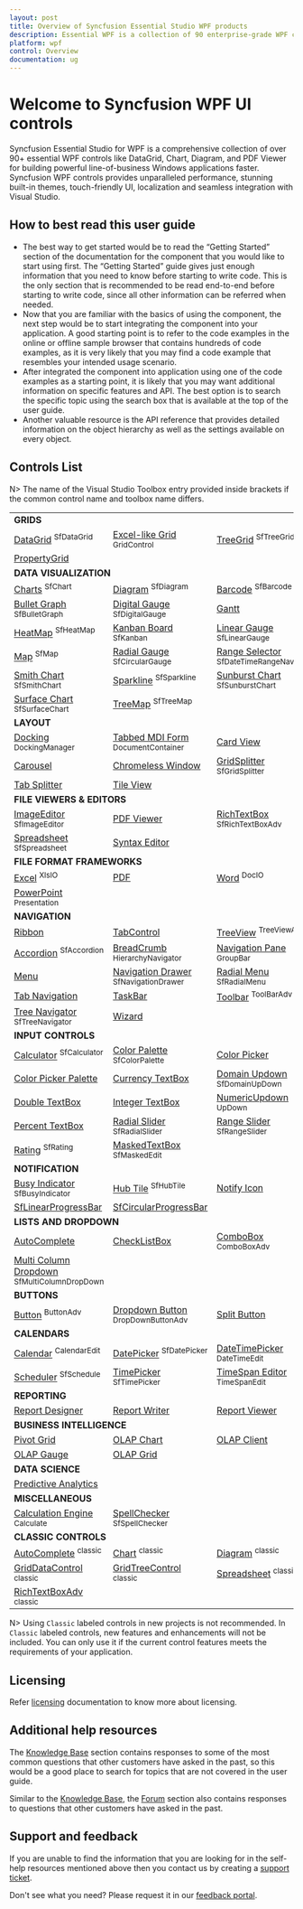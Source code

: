 ```yaml
---
layout: post
title: Overview of Syncfusion Essential Studio WPF products
description: Essential WPF is a collection of 90 enterprise-grade WPF components including Tools, Charts, Grids and Diagram for building modern Desktop applications.
platform: wpf
control: Overview
documentation: ug
---
```


# Welcome to Syncfusion WPF UI controls

Syncfusion Essential Studio for WPF is a comprehensive collection of over 90+ essential WPF controls like DataGrid, Chart, Diagram, and PDF Viewer for building powerful line-of-business Windows applications faster. Syncfusion WPF controls provides unparalleled performance, stunning built-in themes, touch-friendly UI, localization and seamless integration with Visual Studio.

## How to best read this user guide

* The best way to get started would be to read the “Getting Started” section of the documentation for the component that you would like to start using first. The “Getting Started” guide gives just enough information that you need to know before starting to write code. This is the only section that is recommended to be read end-to-end before starting to write code, since all other information can be referred when needed.
* Now that you are familiar with the basics of using the component, the next step would be to start integrating the component into your application. A good starting point is to refer to the code examples in the online or offline sample browser that contains hundreds of code examples, as it is very likely that you may find a code example that resembles your intended usage scenario.
* After integrated the component into application using one of the code examples as a starting point, it is likely that you may want additional information on specific features and API. The best option is to search the specific topic using the search box that is available at the top of the user guide.
* Another valuable resource is the API reference that provides detailed information on the object hierarchy as well as the settings available on every object.

## Controls List

N> The name of the Visual Studio Toolbox entry provided inside brackets if the common control name and toolbox name differs.

<table>
<tr>
<td colspan="3">
<b>GRIDS</b>
</td>
</tr>
<tr>
<td>
<a href="https://help.syncfusion.com/wpf/datagrid/getting-started">DataGrid</a>
<sup>SfDataGrid</sup>
</td>
<td>
<a href="https://help.syncfusion.com/wpf/grid/getting-started">Excel-like Grid </a>
<sup>GridControl</sup>
</td>
<td>
<a href="https://help.syncfusion.com/wpf/sftreegrid/getting-started">TreeGrid</a>
<sup>SfTreeGrid</sup>
</td>
</tr>
<tr>
<td>
<a href="https://help.syncfusion.com/wpf/propertygrid/getting-started">PropertyGrid</a>
</td>
<td/>
<td/>
</tr>

<tr>
<td colspan="3">
<b>DATA VISUALIZATION</b>
</td>
</tr>
<tr>
<td>
<a href="https://help.syncfusion.com/wpf/sfchart/getting-started">Charts</a>
<sup>SfChart</sup>
</td>
<td>
<a href="https://help.syncfusion.com/wpf/sfdiagram/getting-started">Diagram</a>
<sup>SfDiagram</sup>
</td>
<td>
<a href="https://help.syncfusion.com/wpf/sfbarcode/getting-started">Barcode</a>
<sup>SfBarcode</sup>
</td>
</tr>

<tr>
<td>
<a href="https://help.syncfusion.com/wpf/sfbulletgraph/getting-started">Bullet Graph</a>
<sup>SfBulletGraph</sup>
</td>
<td>
<a href="https://help.syncfusion.com/wpf/sfdigitalgauge/getting-started">Digital Gauge</a>
<sup>SfDigitalGauge</sup>
</td>
<td>
<a href="https://help.syncfusion.com/wpf/gantt/getting-started">Gantt</a>
</td>
</tr>

<tr>
<td>
<a href="https://help.syncfusion.com/wpf/sfheatmap/getting-started">HeatMap</a>
<sup>SfHeatMap</sup>
</td>
<td>
<a href="https://help.syncfusion.com/wpf/sfkanban/getting-started">Kanban Board</a>
<sup>SfKanban</sup>
</td>
<td>
<a href="https://help.syncfusion.com/wpf/sflineargauge/getting-started">Linear Gauge</a>
<sup>SfLinearGauge</sup>
</td>
</tr>

<tr>
<td>
<a href="https://help.syncfusion.com/wpf/sfmaps/getting-started">Map</a>
<sup>SfMap</sup>
</td>
<td>
<a href="https://help.syncfusion.com/wpf/sfcirculargauge/getting-started">Radial Gauge</a>
<sup>SfCircularGauge</sup>
</td>
<td>
<a href="https://help.syncfusion.com/wpf/sfdatetimerangenavigator/getting-started">Range Selector</a>
<sup>SfDateTimeRangeNavigator</sup>
</td>
</tr>

<tr>
<td>
<a href="https://help.syncfusion.com/wpf/sfsmithchart/getting-started">Smith Chart</a>
<sup>SfSmithChart</sup>
</td>
<td>
<a href="https://help.syncfusion.com/wpf/sfsparkline/getting-started">Sparkline</a>
<sup>SfSparkline</sup>
</td>
<td>
<a href="https://help.syncfusion.com/wpf/sfsunburstchart/getting-started">Sunburst Chart</a>
<sup>SfSunburstChart</sup>
</td>
</tr>

<tr>
<td>
<a href="https://help.syncfusion.com/wpf/sfsurfacechart/getting-started">Surface Chart</a>
<sup>SfSurfaceChart</sup>
</td>
<td>
<a href="https://help.syncfusion.com/wpf/sftreemap/getting-started">TreeMap</a>
<sup>SfTreeMap</sup>
</td>
<td/>
</tr>

<tr>
<td colspan="3">
<b>LAYOUT</b>
</td>
</tr>
<tr>
<td>
<a href="https://help.syncfusion.com/wpf/dockingmanager/getting-started">Docking</a>
<sup>DockingManager</sup>
</td>
<td>
<a href="https://help.syncfusion.com/wpf/documentcontainer/getting-started">Tabbed MDI Form</a>
<sup>DocumentContainer</sup>
</td>
<td>
<a href="https://help.syncfusion.com/wpf/cardview/getting-started">Card View</a>
</td>
</tr>

<tr>
<td>
<a href="https://help.syncfusion.com/wpf/carousel/getting-started">Carousel</a>
</td>
<td>
<a href="https://help.syncfusion.com/wpf/chromlesswindow/getting-started">Chromeless Window</a>
</td>
<td>
<a href="https://help.syncfusion.com/wpf/sfgridsplitter/getting-started">GridSplitter</a>
<sup>SfGridSplitter</sup>
</td>
</tr>

<tr>
<td>
<a href="https://help.syncfusion.com/wpf/tabsplitter/getting-started">Tab Splitter</a>
</td>
<td>
<a href="https://help.syncfusion.com/wpf/tileview/getting-started">Tile View</a>
</td>
<td/>
</tr>

<tr>
<td colspan="3">
<b>FILE VIEWERS & EDITORS</b>
</td>
</tr>

<tr>
<td>
<a href="https://help.syncfusion.com/wpf/sfimageeditor/getting-started">ImageEditor</a>
<sup>SfImageEditor</sup>
</td>
<td>
<a href="https://help.syncfusion.com/wpf/pdfviewer/getting-started">PDF Viewer</a>
</td>
<td>
<a href="https://help.syncfusion.com/wpf/sfrichtextboxadv/getting-started">RichTextBox</a>
<sup>SfRichTextBoxAdv</sup>
</td>
</tr>

<tr>
<td>
<a href="https://help.syncfusion.com/wpf/sfspreadsheet/getting-started">Spreadsheet</a>
<sup>SfSpreadsheet</sup>
</td>
<td>
<a href="https://help.syncfusion.com/wpf/syntaxeditor/getting-started">Syntax Editor</a>
</td>
<td/>
</tr>

<tr>
<td colspan="3">
<b>FILE FORMAT FRAMEWORKS</b>
</td>
</tr>

<tr>
<td>
<a href="https://help.syncfusion.com/file-formats/xlsio/getting-started-create-excel-file-csharp-vbnet">Excel</a>
<sup>XlsIO</sup>
</td>
<td>
<a href="https://help.syncfusion.com/file-formats/pdf/getting-started">PDF</a>
</td>
<td>
<a href="https://help.syncfusion.com/file-formats/docio/getting-started">Word</a>
<sup>DocIO</sup>
</td>
</tr>

<tr>
<td>
<a href="https://help.syncfusion.com/file-formats/presentation/getting-started">PowerPoint</a>
<sup>Presentation</sup>
</td>
<td/>
<td/>
</tr>

<tr>
<td colspan="3">
<b>NAVIGATION</b>
</td>
</tr>
<tr>
<td>
<a href="https://help.syncfusion.com/wpf/ribbon/gettingstarted">Ribbon</a>
</td>
<td>
<a href="https://help.syncfusion.com/wpf/tabext/getting-started">TabControl</a>
</td>
<td>
<a href="https://help.syncfusion.com/wpf/treeviewadv/getting-started">TreeView</a>
<sup>TreeViewAdv</sup>
</td>
</tr>

<tr>
<td>
<a href="https://help.syncfusion.com/wpf/sfaccordion/getting-started">Accordion</a>
<sup>SfAccordion</sup>
</td>
<td>
<a href="https://help.syncfusion.com/wpf/hierarchynavigator/getting-started">BreadCrumb</a>
<sup>HierarchyNavigator</sup>
</td>
<td>
<a href="https://help.syncfusion.com/wpf/groupbar/getting-started">Navigation Pane</a>
<sup>GroupBar</sup>
</td>
</tr>

<tr>
<td>
<a href="https://help.syncfusion.com/wpf/menuadv/getting-started">Menu</a>
</td>
<td>
<a href="https://help.syncfusion.com/wpf/sfnavigationdrawer/getting-started">Navigation Drawer</a>
<sup>SfNavigationDrawer</sup>
</td>
<td>
<a href="https://help.syncfusion.com/wpf/sfradialmenu/getting-started">Radial Menu</a>
<sup>SfRadialMenu</sup>
</td>
</tr>

<tr>
<td>
<a href="https://help.syncfusion.com/wpf/tabnavigation/getting-started">Tab Navigation</a>
</td>
<td>
<a href="https://help.syncfusion.com/wpf/taskbar/getting-started">TaskBar</a>
</td>
<td>
<a href="https://help.syncfusion.com/wpf/toolbaradv/getting-started">Toolbar</a>
<sup>ToolBarAdv</sup>
</td>
</tr>

<tr>
<td>
<a href="https://help.syncfusion.com/wpf/sftreenavigator/getting-started">Tree Navigator</a>
<sup>SfTreeNavigator</sup>
</td>
<td>
<a href="https://help.syncfusion.com/wpf/wizard/getting-started">Wizard</a>
</td>
<td/>
</tr>

<tr>
<td colspan="3">
<b>INPUT CONTROLS</b> 
</td>
</tr>

<tr>
<td>
<a href="https://help.syncfusion.com/wpf/sfcalculator/getting-started">Calculator</a>
<sup>SfCalculator</sup>
</td>
<td>
<a href="https://help.syncfusion.com/wpf/sfcolorpalette/getting-started">Color Palette</a>
<sup>SfColorPalette</sup>
</td>
<td>
<a href="https://help.syncfusion.com/wpf/colorpicker/getting-started">Color Picker</a>
</td>
</tr>

<tr>
<td>
<a href="https://help.syncfusion.com/wpf/colorpickerpalatte/getting-started">Color Picker Palette</a>
</td>
<td>
<a href="https://help.syncfusion.com/wpf/currencytextbox/getting-started">Currency TextBox</a>
</td>
<td>
<a href="https://help.syncfusion.com/wpf/sfdomainupdown/getting-started">Domain Updown</a>
<sup>SfDomainUpDown</sup>
</td>
</tr>

<tr>
<td>
<a href="https://help.syncfusion.com/wpf/doubletextbox/getting-started">Double TextBox</a>
</td>
<td>
<a href="https://help.syncfusion.com/wpf/integertextbox/getting-started">Integer TextBox</a>
</td>
<td>
<a href="https://help.syncfusion.com/wpf/updown/getting-started">NumericUpdown</a>
<sup>UpDown</sup>
</td>
</tr>

<tr>
<td>
<a href="https://help.syncfusion.com/wpf/percenttextbox/getting-started">Percent TextBox</a>
</td>
<td>
<a href="https://help.syncfusion.com/wpf/sfradialslider/getting-started">Radial Slider</a>
<sup>SfRadialSlider</sup>
</td>
<td>
<a href="https://help.syncfusion.com/wpf/sfrangeslider/getting-started">Range Slider</a>
<sup>SfRangeSlider</sup>
</td>
</tr>

<tr>
<td>
<a href="https://help.syncfusion.com/wpf/sfrating/getting-started">Rating</a>
<sup>SfRating</sup>
</td>
<td>
<a href="https://help.syncfusion.com/wpf/sfmaskededit/getting-started">MaskedTextBox</a>
<sup>SfMaskedEdit</sup>
</td>
<td/>
</tr>

<tr>
<td colspan="3">
<b>NOTIFICATION</b>
</td>
</tr>

<tr>
<td>
<a href="https://help.syncfusion.com/wpf/sfbusyindicator/getting-started">Busy Indicator</a>
<sup>SfBusyIndicator</sup>
</td>
<td>
<a href="https://help.syncfusion.com/wpf/sfhubtile/getting-started">Hub Tile</a>
<sup>SfHubTile</sup>
</td>
<td>
<a href="https://help.syncfusion.com/wpf/notifyicon/getting-started">Notify Icon</a>
</td>
</tr>

<tr>
<td>
<a href="https://help.syncfusion.com/wpf/linear-progressbar/getting-started">SfLinearProgressBar</a>
</td>
<td>
<a href="https://help.syncfusion.com/wpf/circular-progressbar/getting-started">SfCircularProgressBar</a>
</td>
<td/>
</tr>

<tr>
<td colspan="3">
<b>LISTS AND DROPDOWN</b>
</td>
</tr>

<tr>
<td>
<a href="https://help.syncfusion.com/wpf/sftextboxext/getting-started">AutoComplete</a>
</td>
<td>
<a href="https://help.syncfusion.com/wpf/checklistbox/getting-started">CheckListBox</a>
</td>
<td>
<a href="https://help.syncfusion.com/wpf/comboboxadv/getting-started">ComboBox</a>
<sup>ComboBoxAdv</sup>
</td>
</tr>

<tr>
<td>
<a href="https://help.syncfusion.com/wpf/sfmulticolumndropdown/getting-started">Multi Column Dropdown</a>
<sup>SfMultiColumnDropDown</sup>
</td>
<td/>
<td/>
</tr>

<tr>
<td colspan="3">
<b>BUTTONS</b>
</td>
</tr>

<tr>
<td>
<a href="https://help.syncfusion.com/wpf/buttonadv/getting-started">Button</a>
<sup>ButtonAdv</sup>
</td>
<td>
<a href="https://help.syncfusion.com/wpf/dropdownbuttonadv/getting-started">Dropdown Button</a>
<sup>DropDownButtonAdv</sup>
</td>
<td>
<a href="https://help.syncfusion.com/wpf/splitbutton/getting-started">Split Button</a>
</td>
</tr>

<tr>
<td colspan="3">
<b>CALENDARS</b>
</td>
</tr>

<tr>
<td>
<a href="https://help.syncfusion.com/wpf/calendaredit/getting-started">Calendar</a>
<sup>CalendarEdit</sup>
</td>
<td>
<a href="https://help.syncfusion.com/wpf/sfdatepicker/getting-started">DatePicker</a>
<sup>SfDatePicker</sup>
</td>
<td>
<a href="https://help.syncfusion.com/wpf/datetimeedit/getting-started">DateTimePicker</a>
<sup>DateTimeEdit</sup>
</td>
</tr>

<tr>
<td>
<a href="https://help.syncfusion.com/wpf/sfschedule/getting-started">Scheduler</a>
<sup>SfSchedule</sup>
</td>
<td>
<a href="https://help.syncfusion.com/wpf/sftimepicker/getting-started">TimePicker</a>
<sup>SfTimePicker</sup>
</td>
<td>
<a href="https://help.syncfusion.com/wpf/timespanedit/getting-started">TimeSpan Editor</a>
<sup>TimeSpanEdit</sup>
</td>
</tr>

<tr>
<td colspan="3">
<b>REPORTING</b>
</td>
</tr>

<tr>
<td>
<a href="https://help.syncfusion.com/wpf/reportdesigner/getting-started">Report Designer</a>
</td>
<td>
<a href="https://help.syncfusion.com/wpf/reportwriter/getting-started">Report Writer</a>
</td>
<td>
<a href="https://help.syncfusion.com/wpf/reportviewer/getting-started">Report Viewer</a>
</td>
</tr>

<tr>
<td colspan="3">
<b>BUSINESS INTELLIGENCE</b>
</td>
</tr>

<tr>
<td>
<a href="https://help.syncfusion.com/wpf/pivotgrid/pivotgrid-getting-started">Pivot Grid</a>
</td>
<td>
<a href="https://help.syncfusion.com/wpf/olapchart/getting-started">OLAP Chart</a>
</td>
<td>
<a href="https://help.syncfusion.com/wpf/olapclient/getting-started">OLAP Client</a>
</td>
</tr>

<tr>
<td>
<a href="https://help.syncfusion.com/wpf/olapgauge/getting-started">OLAP Gauge</a>
</td>
<td>
<a href="https://help.syncfusion.com/wpf/olapgrid/getting-started">OLAP Grid</a>
</td>
<td/>
</tr>

<tr>
<td colspan="3">
<b>DATA SCIENCE</b>
</td>
</tr>

<tr>
<td>
<a href="">Predictive Analytics</a>
</td>
<td/>
<td/>
</tr>

<tr>
<td colspan="3">
<b>MISCELLANEOUS</b>
</td>
</tr>

<tr>
<td>
<a href="https://help.syncfusion.com/windowsforms/calculate/getting-started">Calculation Engine</a>
<sup>Calculate</sup>
</td>
<td>
<a href="https://help.syncfusion.com/wpf/sfspellchecker/getting-started">SpellChecker</a>
<sup>SfSpellChecker</sup>
</td>
<td/>
</tr>

<tr>
<td colspan="3">
<b>CLASSIC CONTROLS</b>
</td>
</tr>

<tr>
<td>
<a href="https://help.syncfusion.com/wpf/autocomplete/getting-started">AutoComplete</a>
<sup>classic</sup>
</td>
<td>
<a href="https://help.syncfusion.com/wpf/classic-chart/getting-started">Chart</a>
<sup>classic</sup>
</td>
<td>
<a href="https://help.syncfusion.com/wpf/diagram/getting-started">Diagram</a>
<sup>classic</sup>
</td>
</tr>

<tr>
<td>
<a href="https://help.syncfusion.com/wpf/griddata/getting-started">GridDataControl</a>
<sup>classic</sup>
</td>
<td>
<a href="https://help.syncfusion.com/wpf/gridtree/getting-started">GridTreeControl</a>
<sup>classic</sup>
</td>
<td>
<a href="https://help.syncfusion.com/wpf/spreadsheet/getting-started">Spreadsheet</a>
<sup>classic</sup>
</td>
</tr>

<tr>
<td>
<a href="https://help.syncfusion.com/wpf/richtextboxadv/getting-started">RichTextBoxAdv</a>
<sup>classic</sup>
</td>
<td/>
<td/>
</tr>
</table>

N> Using `Classic` labeled controls in new projects is not recommended. In `Classic` labeled controls, new features and enhancements will not be included. You can only use it if the current control features meets the requirements of your application.

## Licensing

Refer [licensing](https://help.syncfusion.com/common/essential-studio/licensing/) documentation to know more about licensing.

## Additional help resources

The [Knowledge Base](https://www.syncfusion.com/kb/wpf) section contains responses to some of the most common questions that other customers have asked in the past, so this would be a good place to search for topics that are not covered in the user guide.

Similar to the [Knowledge Base](https://www.syncfusion.com/kb/wpf), the [Forum](https://www.syncfusion.com/forums/wpf) section also contains responses to questions that other customers have asked in the past.

## Support and feedback

If you are unable to find the information that you are looking for in the self-help resources mentioned above then you contact us by creating a [support ticket](https://www.syncfusion.com/support/directtrac/incidents).

Don't see what you need? Please request it in our [feedback portal](https://www.syncfusion.com/feedback/wpf).
